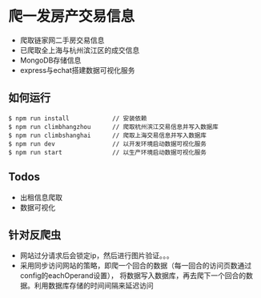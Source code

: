 # 爬一发房产交易信息

- 爬取链家网二手房交易信息
- 已爬取全上海与杭州滨江区的成交信息
- MongoDB存储信息
- express与echat搭建数据可视化服务

## 如何运行
```
$ npm run install            // 安装依赖
$ npm run climbhangzhou      // 爬取杭州滨江交易信息并写入数据库
$ npm run climbshanghai      // 爬取上海交易信息并写入数据库
$ npm run dev                // 以开发环境启动数据可视化服务
$ npm run start              // 以生产环境启动数据可视化服务
```

## Todos
- 出租信息爬取
- 数据可视化

## 针对反爬虫
- 网站过分请求后会锁定ip，然后进行图片验证。。。
- 采用同步访问网站的策略，即爬一个回合的数据（每一回合的访问页数通过config的eachOperand设置），
  将数据写入数据库，再去爬下一个回合的数据。利用数据库存储的时间间隔来延迟访问
